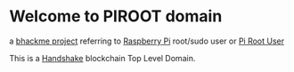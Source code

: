 # Welcome to PIROOT domain

a [bhackme project](http://home.bhackme/) referring to [Raspberry Pi](https://www.raspberrypi.org/) root/sudo user or [Pi Root User](https://www.raspberrypi.org/documentation/linux/usage/root.md)

This is a [Handshake](https://handshake.org/) blockchain Top Level Domain.
